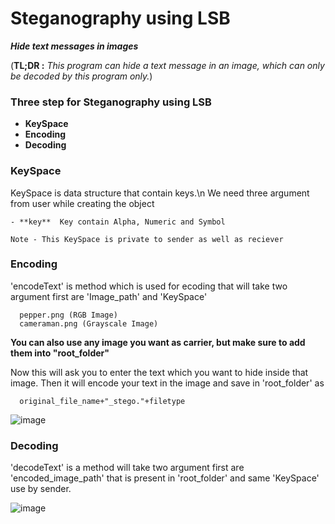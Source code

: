 # Steganography using LSB

**_Hide text messages in images_**

(**TL;DR :** _This program can hide a text message in an image, which can only
be decoded by this program only._)


### Three step for Steganography using LSB
  - **KeySpace**
  - **Encoding** 
  - **Decoding**

### KeySpace

  KeySpace is data structure that contain keys.\n
  We need three argument from user while creating the object
   
    - **key**  Key contain Alpha, Numeric and Symbol
    
    Note - This KeySpace is private to sender as well as reciever


### Encoding

  'encodeText' is method which is used for ecoding that will take two argument first are 'Image_path' and 'KeySpace'
  
  ```console
    pepper.png (RGB Image)
    cameraman.png (Grayscale Image)
  ```
  
  **You can also use any image you want as carrier, but make sure to add them
  into "root_folder"**
  
  Now this will ask you to enter the text which you want to hide inside that
  image.
  Then it will encode your text in the image and save in 'root_folder' as
  
  ```console
    original_file_name+"_stego."+filetype
  ```
  
  ![image](https://user-images.githubusercontent.com/55941465/149354297-be063e89-47cd-4932-85f1-e412fd98f839.png)

### Decoding

  'decodeText' is a method will take two argument first are 'encoded_image_path' that is present in 'root_folder' and same 'KeySpace'
  use by sender.
  
  ![image](https://user-images.githubusercontent.com/55941465/149354396-b1ca53af-4e24-42a6-83ac-3b62ce05fcb0.png)
 




  
  
  
  
